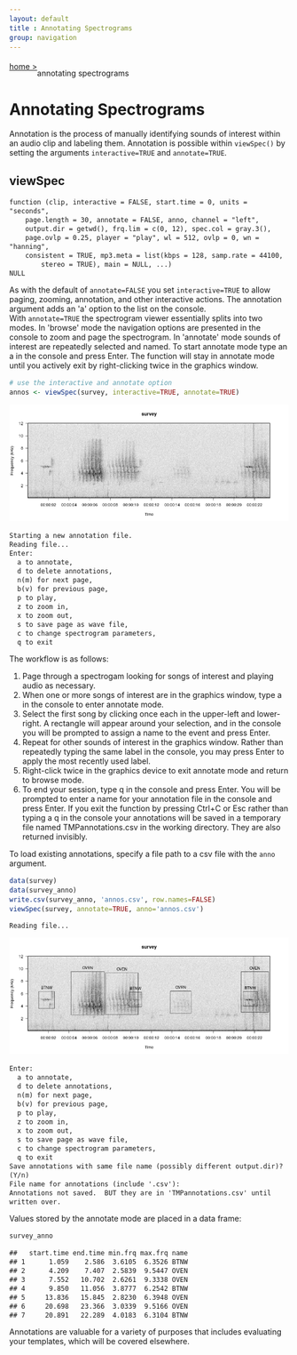 ```yaml
---
layout: default
title : Annotating Spectrograms
group: navigation
---   
```

 
<a style="float:left;margin-top:5px;" href="/monitoR/">home &gt;</a>  
annotating spectrograms  

# Annotating Spectrograms
Annotation is the process of manually identifying sounds of interest within an audio clip and labeling them. Annotation is possible within `viewSpec()` by setting the arguments `interactive=TRUE` and `annotate=TRUE`.

## viewSpec

```
function (clip, interactive = FALSE, start.time = 0, units = "seconds", 
    page.length = 30, annotate = FALSE, anno, channel = "left", 
    output.dir = getwd(), frq.lim = c(0, 12), spec.col = gray.3(), 
    page.ovlp = 0.25, player = "play", wl = 512, ovlp = 0, wn = "hanning", 
    consistent = TRUE, mp3.meta = list(kbps = 128, samp.rate = 44100, 
        stereo = TRUE), main = NULL, ...) 
NULL
```
As with the default of `annotate=FALSE` you set `interactive=TRUE` to allow paging, zooming, annotation, and other interactive actions. The annotation argument adds an 'a' option to the list on the console.  
With `annotate=TRUE` the spectrogram viewer essentially splits into two modes. In 'browse' mode the navigation options are presented in the console to zoom and page the spectrogram. In 'annotate' mode sounds of interest are repeatedly selected and named. To start annotate mode type an a in the console and press Enter. The function will stay in annotate mode until you actively exit by right-clicking twice in the graphics window.  


```r
# use the interactive and annotate option
annos <- viewSpec(survey, interactive=TRUE, annotate=TRUE)
```
![](img/annotation1.png)

```
Starting a new annotation file.
Reading file...
Enter: 
  a to annotate, 
  d to delete annotations, 
  n(m) for next page, 
  b(v) for previous page, 
  p to play, 
  z to zoom in, 
  x to zoom out, 
  s to save page as wave file, 
  c to change spectrogram parameters, 
  q to exit
```

The workflow is as follows:  
  1.  Page through a spectrogam looking for songs of interest and playing audio as necessary.  
  2.  When one or more songs of interest are in the graphics window, type a in the console to enter annotate mode.  
  3.  Select the first song by clicking once each in the upper-left and lower-right. A rectangle will appear around your selection, and in the console you will be prompted to assign a name to the event and press Enter.  
  4.  Repeat for other sounds of interest in the graphics window. Rather than repeatedly typing the same label in the console, you may press Enter to apply the most recently used label.  
  5.  Right-click twice in the graphics device to exit annotate mode and return to browse mode.  
  6.  To end your session, type q in the console and press Enter. You will be prompted to enter a name for your annotation file in the console and press Enter. If you exit the function by pressing Ctrl+C or Esc rather than typing a q in the console your annotations will be saved in a temporary file named TMPannotations.csv in the working directory. They are also returned invisibly.  

To load existing annotations, specify a file path to a csv file with the `anno` argument.


```r
data(survey)
data(survey_anno)
write.csv(survey_anno, 'annos.csv', row.names=FALSE)
viewSpec(survey, annotate=TRUE, anno='annos.csv')
```

```
Reading file...
```

![plot of chunk loadExistingAnnos](figure/loadExistingAnnos-1.png)

```
Enter: 
  a to annotate, 
  d to delete annotations, 
  n(m) for next page, 
  b(v) for previous page, 
  p to play, 
  z to zoom in, 
  x to zoom out, 
  s to save page as wave file, 
  c to change spectrogram parameters, 
  q to exit
Save annotations with same file name (possibly different output.dir)? (Y/n)
File name for annotations (include '.csv'):
Annotations not saved.  BUT they are in 'TMPannotations.csv' until written over.
```

Values stored by the annotate mode are placed in a data frame:


```r
survey_anno
```

```
##   start.time end.time min.frq max.frq name
## 1      1.059    2.586  3.6105  6.3526 BTNW
## 2      4.209    7.407  2.5839  9.5447 OVEN
## 3      7.552   10.702  2.6261  9.3338 OVEN
## 4      9.850   11.056  3.8777  6.2542 BTNW
## 5     13.836   15.845  2.8230  6.3948 OVEN
## 6     20.698   23.366  3.0339  9.5166 OVEN
## 7     20.891   22.289  4.0183  6.3104 BTNW
```

Annotations are valuable for a variety of purposes that includes evaluating your templates, which will be covered elsewhere.









